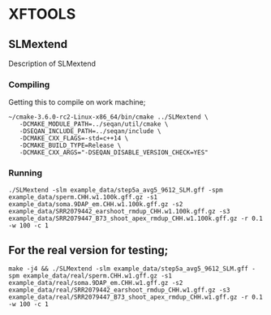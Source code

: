 # XFTOOLS

## SLMextend

Description of SLMextend

### Compiling

Getting this to compile on work machine;

```
~/cmake-3.6.0-rc2-Linux-x86_64/bin/cmake ../SLMextend \
   -DCMAKE_MODULE_PATH=../seqan/util/cmake \
   -DSEQAN_INCLUDE_PATH=../seqan/include \
   -DCMAKE_CXX_FLAGS=-std=c++14 \
   -DCMAKE_BUILD_TYPE=Release \
   -DCMAKE_CXX_ARGS="-DSEQAN_DISABLE_VERSION_CHECK=YES" 
```

### Running

```
./SLMextend -slm example_data/step5a_avg5_9612_SLM.gff -spm example_data/sperm.CHH.w1.100k.gff.gz -s1 example_data/soma.9DAP_em.CHH.w1.100k.gff.gz -s2 example_data/SRR2079442_earshoot_rmdup_CHH.w1.100k.gff.gz -s3 example_data/SRR2079447_B73_shoot_apex_rmdup_CHH.w1.100k.gff.gz -r 0.1 -w 100 -c 1
```


## For the real version for testing;

```
make -j4 && ./SLMextend -slm example_data/step5a_avg5_9612_SLM.gff -spm example_data/real/sperm.CHH.w1.gff.gz -s1 example_data/real/soma.9DAP_em.CHH.w1.gff.gz -s2 example_data/real/SRR2079442_earshoot_rmdup_CHH.w1.gff.gz -s3 example_data/real/SRR2079447_B73_shoot_apex_rmdup_CHH.w1.gff.gz -r 0.1 -w 100 -c 1
```
